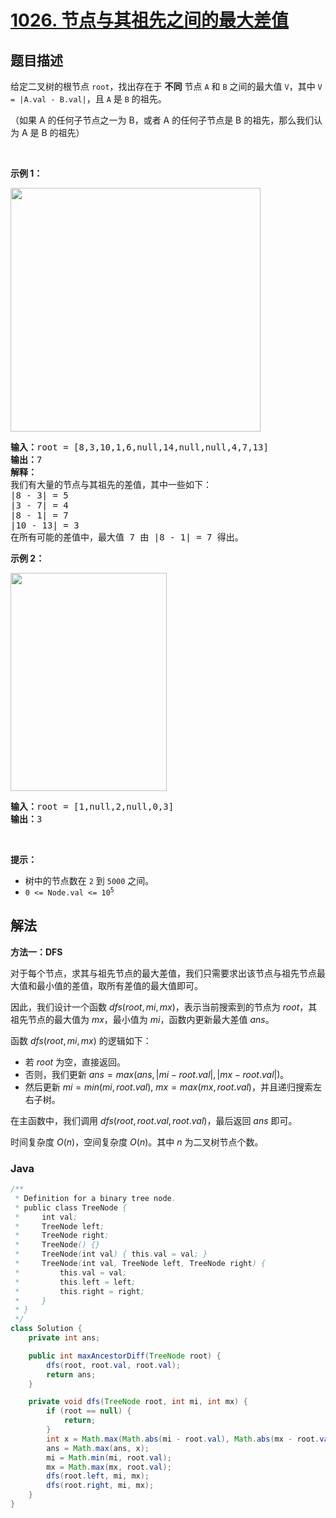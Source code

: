 # [1026. 节点与其祖先之间的最大差值](https://leetcode.cn/problems/maximum-difference-between-node-and-ancestor)

## 题目描述

<p>给定二叉树的根节点 <code>root</code>，找出存在于 <strong>不同</strong> 节点 <code>A</code> 和 <code>B</code> 之间的最大值 <code>V</code>，其中 <code>V = |A.val - B.val|</code>，且 <code>A</code> 是 <code>B</code> 的祖先。</p>

<p>（如果 A 的任何子节点之一为 B，或者 A 的任何子节点是 B 的祖先，那么我们认为 A 是 B 的祖先）</p>

<p> </p>

<p><strong>示例 1：</strong></p>

<p><img alt="" src="https://fastly.jsdelivr.net/gh/doocs/leetcode@main/solution/1000-1099/1026.Maximum%20Difference%20Between%20Node%20and%20Ancestor/images/tmp-tree.jpg" style="width: 400px; height: 390px;" /></p>

<pre>
<strong>输入：</strong>root = [8,3,10,1,6,null,14,null,null,4,7,13]
<strong>输出：</strong>7
<strong>解释： </strong>
我们有大量的节点与其祖先的差值，其中一些如下：
|8 - 3| = 5
|3 - 7| = 4
|8 - 1| = 7
|10 - 13| = 3
在所有可能的差值中，最大值 7 由 |8 - 1| = 7 得出。
</pre>

<p><strong>示例 2：</strong></p>
<img alt="" src="https://fastly.jsdelivr.net/gh/doocs/leetcode@main/solution/1000-1099/1026.Maximum%20Difference%20Between%20Node%20and%20Ancestor/images/tmp-tree-1.jpg" style="width: 250px; height: 349px;" />
<pre>
<strong>输入：</strong>root = [1,null,2,null,0,3]
<strong>输出：</strong>3
</pre>

<p> </p>

<p><strong>提示：</strong></p>

<ul>
	<li>树中的节点数在 <code>2</code> 到 <code>5000</code> 之间。</li>
	<li><code>0 <= Node.val <= 10<sup>5</sup></code></li>
</ul>

## 解法

**方法一：DFS**

对于每个节点，求其与祖先节点的最大差值，我们只需要求出该节点与祖先节点最大值和最小值的差值，取所有差值的最大值即可。

因此，我们设计一个函数 $dfs(root, mi, mx)$，表示当前搜索到的节点为 $root$，其祖先节点的最大值为 $mx$，最小值为 $mi$，函数内更新最大差值 $ans$。

函数 $dfs(root, mi, mx)$ 的逻辑如下：

-   若 $root$ 为空，直接返回。
-   否则，我们更新 $ans = max(ans, |mi - root.val|, |mx - root.val|)$。
-   然后更新 $mi = min(mi, root.val)$, $mx = max(mx, root.val)$，并且递归搜索左右子树。

在主函数中，我们调用 $dfs(root, root.val, root.val)$，最后返回 $ans$ 即可。

时间复杂度 $O(n)$，空间复杂度 $O(n)$。其中 $n$ 为二叉树节点个数。

### **Java**

```java
/**
 * Definition for a binary tree node.
 * public class TreeNode {
 *     int val;
 *     TreeNode left;
 *     TreeNode right;
 *     TreeNode() {}
 *     TreeNode(int val) { this.val = val; }
 *     TreeNode(int val, TreeNode left, TreeNode right) {
 *         this.val = val;
 *         this.left = left;
 *         this.right = right;
 *     }
 * }
 */
class Solution {
    private int ans;

    public int maxAncestorDiff(TreeNode root) {
        dfs(root, root.val, root.val);
        return ans;
    }

    private void dfs(TreeNode root, int mi, int mx) {
        if (root == null) {
            return;
        }
        int x = Math.max(Math.abs(mi - root.val), Math.abs(mx - root.val));
        ans = Math.max(ans, x);
        mi = Math.min(mi, root.val);
        mx = Math.max(mx, root.val);
        dfs(root.left, mi, mx);
        dfs(root.right, mi, mx);
    }
}
```
